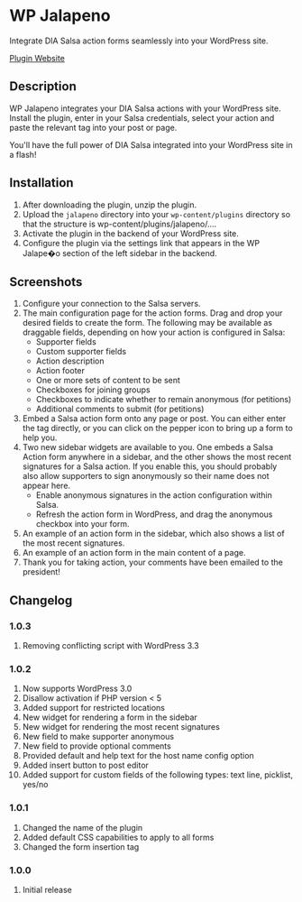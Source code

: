 WP Jalapeno
======


Integrate DIA Salsa action forms seamlessly into your WordPress site.

[Plugin Website](http://www.wpjalapeno.com)

## Description

WP Jalapeno integrates your DIA Salsa actions with your WordPress site.  Install the plugin, enter in your Salsa
credentials, select your action and paste the relevant tag into your post or page.

You'll have the full power of DIA Salsa integrated into your WordPress site in a flash!

## Installation

1. After downloading the plugin, unzip the plugin.
2. Upload the `jalapeno` directory into your `wp-content/plugins` directory so that the structure is wp-content/plugins/jalapeno/....
3. Activate the plugin in the backend of your WordPress site.
4. Configure the plugin via the settings link that appears in the WP Jalape�o section of the left sidebar in the backend.

## Screenshots

1. Configure your connection to the Salsa servers.
2. The main configuration page for the action forms.  Drag and drop your desired fields to create the form.
   The following may be available as draggable fields, depending on how your action is configured in Salsa:
   * Supporter fields
   * Custom supporter fields
   * Action description
   * Action footer
   * One or more sets of content to be sent
   * Checkboxes for joining groups
   * Checkboxes to indicate whether to remain anonymous (for petitions)
   * Additional comments to submit (for petitions)
3. Embed a Salsa action form onto any page or post.
   You can either enter the tag directly, or you can click on the pepper icon to bring up a form to help you.
4. Two new sidebar widgets are available to you.
   One embeds a Salsa Action form anywhere in a sidebar, and the other shows the most recent signatures for a Salsa action.
   If you enable this, you should probably also allow supporters to sign anonymously so their name does not appear here.
   * Enable anonymous signatures in the action configuration within Salsa.
   * Refresh the action form in WordPress, and drag the anonymous checkbox into your form. 
5. An example of an action form in the sidebar, which also shows a list of the most recent signatures.
6. An example of an action form in the main content of a page.
7. Thank you for taking action, your comments have been emailed to the president!

## Changelog

### 1.0.3
1. Removing conflicting script with WordPress 3.3

### 1.0.2
1. Now supports WordPress 3.0
2. Disallow activation if PHP version < 5
3. Added support for restricted locations
4. New widget for rendering a form in the sidebar
5. New widget for rendering the most recent signatures
6. New field to make supporter anonymous
7. New field to provide optional comments
8. Provided default and help text for the host name config option
9. Added insert button to post editor
10. Added support for custom fields of the following types: text line, picklist, yes/no
  
### 1.0.1
1. Changed the name of the plugin
2. Added default CSS capabilities to apply to all forms
3. Changed the form insertion tag

### 1.0.0

1. Initial release
